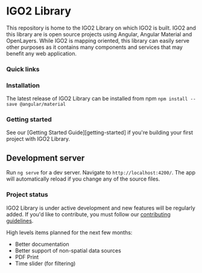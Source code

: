 # IGO2 Library

This repository is home to the IGO2 Library on which IGO2 is built. IGO2 and this library are is open source projects using Angular, Angular Material and OpenLayers. While IGO2 is mapping oriented, this library can easily serve other purposes as it contains many components and services that may benefit any web application.

### Quick links

### Installation

The latest release of IGO2 Library can be installed from npm `npm install --save @angular/material`

### Getting started

See our [Getting Started Guide][getting-started]
if you're building your first project with IGO2 Library.

## Development server

Run `ng serve` for a dev server. Navigate to `http://localhost:4200/`. The app will automatically reload if you change any of the source files.

### Project status

IGO2 Library is under active development and new features will be regularly added. If you'd like to contribute, you must follow our [contributing guidelines](https://github.com/infra-geo-ouverte/igo2-lib/blob/master/CONTRIBUTING.md).


High levels items planned for the next few months:

- Better documentation
- Better support of non-spatial data sources
- PDF Print
- Time slider (for filtering)
